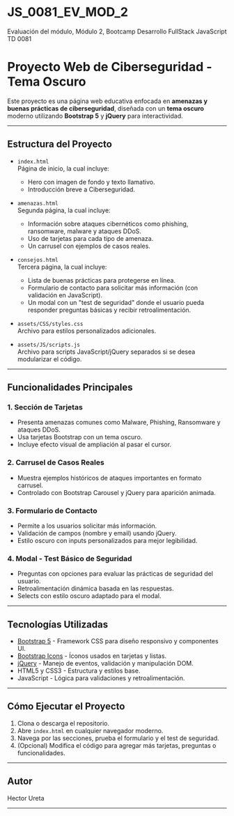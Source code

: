 # JS_0081_EV_MOD_2
Evaluación del módulo, Módulo 2, Bootcamp Desarrollo FullStack JavaScript TD 0081

# Proyecto Web de Ciberseguridad - Tema Oscuro

Este proyecto es una página web educativa enfocada en **amenazas y buenas prácticas de ciberseguridad**, diseñada con un **tema oscuro** moderno utilizando **Bootstrap 5** y **jQuery** para interactividad.

---

## Estructura del Proyecto

- `index.html`  
  Página de inicio, la cual incluye:
  - Hero con imagen de fondo y texto llamativo.
  - Introducción breve a Ciberseguridad.

- `amenazas.html`  
  Segunda página, la cual incluye:
  - Información sobre ataques cibernéticos como phishing, ransomware, malware y ataques DDoS.
  - Uso de tarjetas para cada tipo de amenaza.
  - Un carrusel con ejemplos de casos reales.

- `consejos.html`  
  Tercera página, la cual incluye:
  - Lista de buenas prácticas para protegerse en línea.
  - Formulario de contacto para solicitar más información (con validación en JavaScript).
  - Un modal con un "test de seguridad" donde el usuario pueda responder preguntas básicas y recibir retroalimentación.

- `assets/CSS/styles.css`   
  Archivo para estilos personalizados adicionales.

- `assets/JS/scripts.js`  
  Archivo para scripts JavaScript/jQuery separados si se desea modularizar el código.

---

## Funcionalidades Principales

### 1. Sección de Tarjetas

- Presenta amenazas comunes como Malware, Phishing, Ransomware y ataques DDoS.
- Usa tarjetas Bootstrap con un tema oscuro.
- Incluye efecto visual de ampliación al pasar el cursor.

### 2. Carrusel de Casos Reales

- Muestra ejemplos históricos de ataques importantes en formato carrusel.
- Controlado con Bootstrap Carousel y jQuery para aparición animada.

### 3. Formulario de Contacto

- Permite a los usuarios solicitar más información.
- Validación de campos (nombre y email) usando jQuery.
- Estilo oscuro con inputs personalizados para mejor legibilidad.

### 4. Modal - Test Básico de Seguridad

- Preguntas con opciones para evaluar las prácticas de seguridad del usuario.
- Retroalimentación dinámica basada en las respuestas.
- Selects con estilo oscuro adaptado para el modal.

---

## Tecnologías Utilizadas

- [Bootstrap 5](https://getbootstrap.com/) - Framework CSS para diseño responsivo y componentes UI.
- [Bootstrap Icons](https://icons.getbootstrap.com/) - Íconos usados en tarjetas y listas.
- [jQuery](https://jquery.com/) - Manejo de eventos, validación y manipulación DOM.
- HTML5 y CSS3 - Estructura y estilos base.
- JavaScript - Lógica para validaciones y retroalimentación.

---

## Cómo Ejecutar el Proyecto

1. Clona o descarga el repositorio.
2. Abre `index.html` en cualquier navegador moderno.
3. Navega por las secciones, prueba el formulario y el test de seguridad.
4. (Opcional) Modifica el código para agregar más tarjetas, preguntas o funcionalidades.

---

## Autor

Hector Ureta 

---
